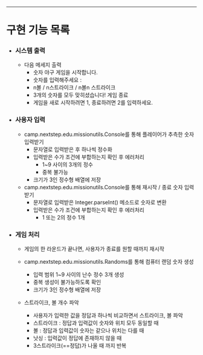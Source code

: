 ----
# 구현 기능 목록 

- ### 시스템 출력
  - 다음 메세지 출력
    - 숫자 야구 게임을 시작합니다.
    - 숫자를 입력해주세요 :
    - n볼 / n스트라이크 / n볼n 스트라이크 
    - 3개의 숫자를 모두 맞히셨습니다! 게임 종료
    - 게임을 새로 시작하려면 1, 종료하려면 2를 입력하세요.
  
- ### 사용자 입력
  - camp.nextstep.edu.missionutils.Console를 통해 플레이어가 추측한 숫자 입력받기
    - 문자열로 입력받은 후 하나씩 정수화
    - 입력받은 수가 조건에 부합하는지 확인 후 에러처리
      - 1~9 사이의 3개의 정수
      - 중복 불가능
    - 크기가 3인 정수형 배열에 저장
  - camp.nextstep.edu.missionutils.Console를 통해 재시작 / 종료 숫자 입력받기
    - 문자열로 입력받은 Integer.parseInt() 메소드로 숫자로 변환
    - 입력받은 수가 조건에 부합하는지 확인 후 에러처리
      - 1 또는 2의 정수 1개

- ### 게임 처리
  - 게임의 한 라운드가 끝나면, 사용자가 종료를 원할 때까지 재시작
  - camp.nextstep.edu.missionutils.Randoms를 통해 컴퓨터 랜덤 숫자 생성
    - 입력 범위 1~9 사이의 난수 정수 3개 생성
    - 중복 생성이 불가능하도록 확인
    - 크기가 3인 정수형 배열에 저장
  
  - 스트라이크, 볼 개수 파악
    - 사용자가 입력한 값을 정답과 하나씩 비교하면서 스트라이크, 볼 파악
    - 스트라이크 : 정답과 입력값이 숫자와 위치 모두 동일할 때
    - 볼 : 정답과 입력값이 숫자는 같으나 위치는 다를 때
    - 낫싱 : 입력값이 정답에 존재하지 않을 때
    - 3스트라이크(==정답)가 나올 때 까지 반복

